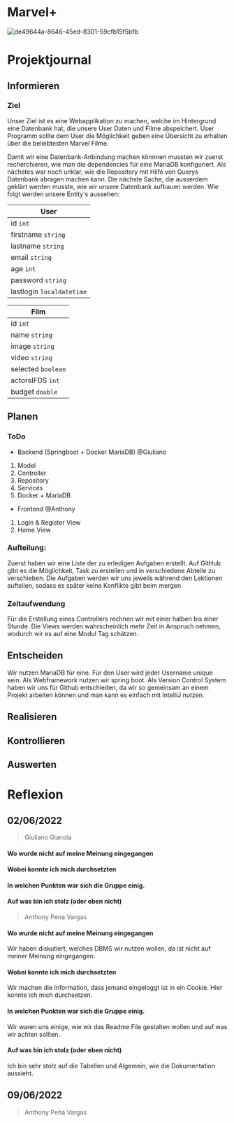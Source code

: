 # Marvel+
![de49644a-8646-45ed-8301-59cfb15f5bfb](https://user-images.githubusercontent.com/68944432/171650072-06fe0915-45af-4f00-acbc-044d34a1f1ea.jpg)

# Projektjournal
## Informieren
### Ziel
Unser Ziel ist es eine Webapplikation zu machen, welche im Hintergrund eine Datenbank hat, die unsere User Daten und Filme abspeichert. User Programm sollte dem User die Möglichkeit geben eine Übersicht zu erhalten über die beliebtesten Marvel Filme.

Damit wir eine Datenbank-Anbindung machen könnnen mussten wir zuerst recherchieren, wie man die dependencies für eine MariaDB konfiguriert. Als nächstes war noch unklar, wie die Repository mit Hilfe von Querys Datenbank abragen machen kann. Die nächste Sache, die ausserdem geklärt werden musste, wie wir unsere Datenbank aufbauen werden. Wie folgt werden unsere Entity's aussehen:

| User |
| ------------- |
| id `int`  |
|  firstname `string`  |
| lastname `string` |
| email `string` |
| age `int` |
| password `string` |
| lastlogin `localdatetime` |

| Film |
| ---- |
| id `int` |
| name `string` |
| image `string` |
| video `string` |
| selected  `boolean` |
| actorsIFDS `int` |
| budget `double` |

## Planen
### ToDo
- Backend (Springboot + Docker MariaDB) @Giuliano
1. Model
2. Controller
3. Repository
4. Services 
5. Docker + MariaDB
- Frontend @Anthony
1. Login & Register View
2. Home View

### Aufteilung:
Zuerst haben wir eine Liste der zu erledigen Aufgaben erstellt. Auf GitHub gibt es die Möglichkeit, Task zu erstellen und in verschiedene Abteile zu verschieben. Die Aufgaben werden wir uns jeweils während den Lektionen aufteilen, sodass es später keine Konflikte gibt beim mergen

### Zeitaufwendung
Für die Erstellung eines Controllers rechnen wir mit einer halben bis einer Stunde. Die Views werden wahrscheinlich mehr Zeit in Anspruch nehmen, wodurch wir es auf eine Modul Tag schätzen.
## Entscheiden
Wir nutzen MariaDB für eine. Für den User wird jeder Username unique sein. Als Webframework nutzen wir spring boot. Als Version Control System haben wir uns für Github entschieden, da wir so gemeinsam an einem Projekt arbeiten können und man kann es einfach mit IntelliJ nutzen.
## Realisieren
## Kontrollieren
## Auswerten

# Reflexion 
## 02/06/2022
>Giuliano Gianola
#### Wo wurde nicht auf meine Meinung eingegangen 
#### Wobei konnte ich mich durchsetzten
#### In welchen Punkten war sich die Gruppe einig. 
#### Auf was bin ich stolz (oder eben nicht)


>Anthony Pena Vargas
#### Wo wurde nicht auf meine Meinung eingegangen
Wir haben diskutiert, welches DBMS wir nutzen wollen, da ist nicht auf meiner Meinung eingegangen.
#### Wobei konnte ich mich durchsetzten
Wir machen die Information, dass jemand eingeloggt ist in ein Cookie. Hier konnte ich mich durchsetzen.
#### In welchen Punkten war sich die Gruppe einig.
Wir waren uns einige, wie wir das Readme File gestalten wollen und auf was wir achten sollten.
#### Auf was bin ich stolz (oder eben nicht)
Ich bin sehr stolz auf die Tabellen und Algemein, wie die Dokumentation aussieht.

## 09/06/2022
>Anthony Peña Vargas
####
